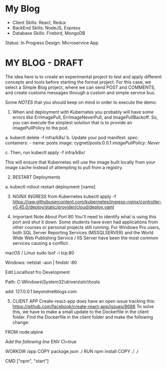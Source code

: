 # My Blog

- Client Skills:
  React, Redux
- BackEnd Skills:
  NodeJS, Express
- Database Skills:
  Firebird, MongoDB

Status: In Progress
Design: Microservice App

# MY BLOG - DRAFT

The idea here is to create an experimental project to test and apply different concepts and tools before starting the formal project.
For this case, we select a Simple Blog project, where we can send POST and COMMENTS, and create customs messages through a custom and
simple service bus.

Some _NOTES_ that you should keep on mind in order to execute the demo:

1. When and deployment with Kubernates you probably will have some errors like ErrImagePull, ErrImageNeverPull, and ImagePullBackoff.
   So, you can execute the simplest solution that is to provide an imagePullPolicy to the pod.

a. kubectl delete -f infra/k8s/
b. Update your pod manifest:
spec:
containers: - name: posts
image: cygnet/posts:0.0.1
_imagePullPolicy: Never_

c. Then, run kubectl apply -f infra/k8s/

This will ensure that Kubernetes will use the image built locally from your image cache instead of attempting to pull from a registry.

2. RESTART Deployments

a. kubectl rollout restart deployment [name]

3. NGINX INGRESS from Kubernetes
   kubectl apply -f https://raw.githubusercontent.com/kubernetes/ingress-nginx/controller-v0.45.0/deploy/static/provider/cloud/deploy.yaml

4. Important Note About Port 80
   You'll need to identify what is using this port and shut it down. Some students have even had applications from other courses or personal projects still running.
   For Windows Pro users, both SQL Server Reporting Services (MSSQLSERVER) and the World Wide Web Publishing Service / IIS Server have been the most common services
   causing a conflict.

macOS / Linux
sudo lsof -i tcp:80

Windows:
netstat -aon | findstr :80

Edit Localhost fro Development

Path: C:\Windows\System32\drivers\etc\hosts

add: 127.0.0.1 beyondnetblogs.com

5. CLIENT APP
   Create-react-app does have an open issue tracking this: https://github.com/facebook/create-react-app/issues/8688
   To solve this, we have to make a small update to the Dockerfile in the client folder. Find the Dockerfile in the client folder and make the following change:

FROM node:alpine

_Add the following line_
ENV CI=true

WORKDIR /app
COPY package.json ./
RUN npm install
COPY ./ ./

CMD ["npm", "start"]
